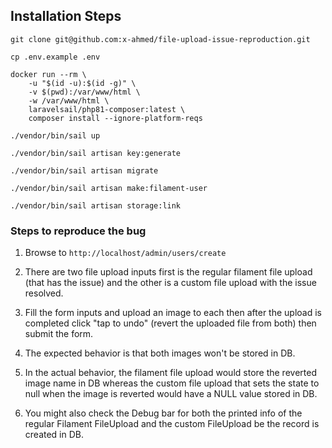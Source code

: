 ## Installation Steps

```
git clone git@github.com:x-ahmed/file-upload-issue-reproduction.git
```

```
cp .env.example .env 
```

```
docker run --rm \
    -u "$(id -u):$(id -g)" \
    -v $(pwd):/var/www/html \
    -w /var/www/html \
    laravelsail/php81-composer:latest \
    composer install --ignore-platform-reqs
```
 
```
./vendor/bin/sail up
```

```
./vendor/bin/sail artisan key:generate
```

```
./vendor/bin/sail artisan migrate
```

```
./vendor/bin/sail artisan make:filament-user
```

```
./vendor/bin/sail artisan storage:link
```


### Steps to reproduce the bug

1. Browse to `http://localhost/admin/users/create`

2. There are two file upload inputs first is the regular filament file upload (that has the issue) and the other is a custom file upload with the issue resolved.

3. Fill the form inputs and upload an image to each then after the upload is completed click "tap to undo" (revert the uploaded file from both) then submit the form.

4. The expected behavior is that both images won't be stored in DB.

5. In the actual behavior, the filament file upload would store the reverted image name in DB whereas the custom file upload that sets the state to null when the image is reverted would have a NULL value stored in DB.

6. You might also check the Debug bar for both the printed info of the regular Filament FileUpload and the custom FileUpload be the record is created in DB.
